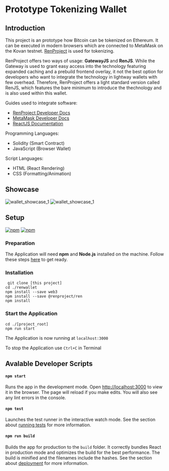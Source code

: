 # Prototype Tokenizing Wallet

## Introduction

This project is an prototype how Bitcoin can be tokenized on Ethereum. It can be executed in modern browsers which are connected to MetaMask on the Kovan testnet. [RenProject](https://renproject.io) is used for tokenizing.

RenProject offers two ways of usage: **GatewayJS** and **RenJS**. While the Gateway is used to grant easy access into the technology featuring expanded caching and a prebuild frontend overlay, it not the best option for developers who want to integrate the technology in lightway wallets with few overhead. Therefore, RenProject offers a light standard version called RenJS, which features the bare minimum to introduce the thechnology and is also used within this wallet.

Guides used to integrate software:

- [RenProject Developer Docs](https://docs.renproject.io/developers/)
- [MetaMask Developer Docs](https://docs.metamask.io/guide/)
- [ReactJS Documentation](https://reactjs.org/docs/getting-started.html)

Programming Languages:

- Solidity (Smart Contract)
- JavaScript (Browser Wallet)

Script Languages:

- HTML (React Rendering)
- CSS (Formatting/Animation)

## Showcase

![wallet_showcase_1](wallet_showcase_1.png)
![wallet_showcase_1](wallet_showcase_2.png)

## Setup

[![npm](https://img.shields.io/badge/npm-package-blue)](https://www.npmjs.com/) [![npm](https://img.shields.io/badge/nodejs-package-blue)](https://nodejs.org/en/)

### Preparation

The Application will need **npm** and **Node.js** installed on the machine. Follow these steps [here](https://www.npmjs.com/get-npm) to get ready.

### Installation

` git clone [this project]`<br/>
`cd ./renwallet`<br/>
`npm install --save web3`<br/>
`npm install --save @renproject/ren`<br/>
`npm install`

### Start the Application

`cd ./[project_root]`<br/>
`npm run start`

The Application is now running at
`localhost:3000`

To stop the Application use `Ctrl+C` in Terminal

## Avalable Developer Scripts

#### `npm start`

Runs the app in the development mode. Open [http://localhost:3000](http://localhost:3000) to view it in the browser. The page will reload if you make edits. You will also see any lint errors in the console.

#### `npm test`

Launches the test runner in the interactive watch mode. See the section about [running tests](https://facebook.github.io/create-react-app/docs/running-tests) for more information.

#### `npm run build`

Builds the app for production to the `build` folder. It correctly bundles React in production mode and optimizes the build for the best performance. The build is minified and the filenames include the hashes. See the section about [deployment](https://facebook.github.io/create-react-app/docs/deployment) for more information.
